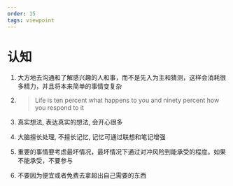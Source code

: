 ```yaml
---
order: 15
tags: viewpoint
---
```


# 认知

1. 大方地去沟通和了解感兴趣的人和事，而不是先入为主和猜测，这样会消耗很多精力，并且将本来简单的事情变复杂

2. > Life is ten percent what happens to you and ninety percent how you respond to it

3. 真实想法, 表达真实的想法, 会开心很多

4. 大脑擅长处理, 不擅长记忆, 记忆可通过联想和笔记增强

5. 重要的事情要考虑最坏情况，最坏情况下通过对冲风险到能承受的程度。如果不能承受，不要参与

6. 不要因为便宜或者免费去拿超出自己需要的东西
